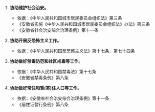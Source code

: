 1. ​**协助维护社会治安。​**
   - 依据：《中华人民共和国城市居民委员会组织法》第三条
   - 《安徽省实施《中华人民共和国城市居民委员会组织法》办法》第三条
   - 《安徽省社会治安综合治理条例》第十一条

2. ​**协助开展反恐怖主义工作。​**
   - 依据：《中华人民共和国反恐怖主义法》第十七条、第七十四条

3. ​**协助做好禁毒防范和社区戒毒等工作。​**
   - 依据：《中华人民共和国禁毒法》第十七条
   - 《安徽省禁毒条例》第八条

4. ​**协助做好常住和暂(寄)住人口等工作。​**
   - 依据：《安徽省社会治安综合治理条例》第十一条
   - 《居住证暂行条例》第八条